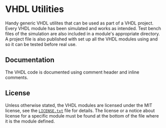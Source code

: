 # VHDL Utilities

Handy generic VHDL utilites that can be used as part of a VHDL project. Every VHDL module has been simulated and works as intended. Test bench files of the simulation are also included in a module's appropriate directory. A project file is also published with set up all the VHDL modules using and so it can be tested before real use.

## Documentation

The VHDL code is documented using comment header and inline comments.

## License

Unless otherwise stated, the VHDL modules are licensed under the MIT license, see the [`LICENSE.txt`](LICENSE.txt) file for details. The license or a notice about license for a specific module must be found at the bottom of the file where it is the module defined.
